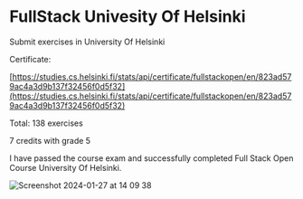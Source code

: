 # FullStack Univesity Of Helsinki
Submit exercises in University Of Helsinki

Certificate:

[https://studies.cs.helsinki.fi/stats/api/certificate/fullstackopen/en/823ad579ac4a3d9b137f32456f0d5f32](https://studies.cs.helsinki.fi/stats/api/certificate/fullstackopen/en/823ad579ac4a3d9b137f32456f0d5f32)

Total: 138 exercises

7 credits with grade 5

I have passed the course exam and successfully completed Full Stack Open Course University Of Helsinki. 

 ![Screenshot 2024-01-27 at 14 09 38](https://github.com/VienThanh12/FullStackUnivesityOfHelsinki/assets/67015555/71fd2f18-2bc4-4095-9819-87163e1d615d)


